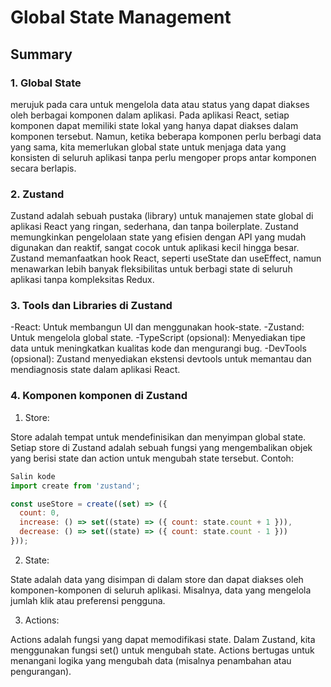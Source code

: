 # Global State Management

## Summary

### 1. Global State 
merujuk pada cara untuk mengelola data atau status yang dapat diakses oleh berbagai komponen dalam aplikasi. Pada aplikasi React, setiap komponen dapat memiliki state lokal yang hanya dapat diakses dalam komponen tersebut. Namun, ketika beberapa komponen perlu berbagi data yang sama, kita memerlukan global state untuk menjaga data yang konsisten di seluruh aplikasi tanpa perlu mengoper props antar komponen secara berlapis.

### 2. Zustand
Zustand adalah sebuah pustaka (library) untuk manajemen state global di aplikasi React yang ringan, sederhana, dan tanpa boilerplate. Zustand memungkinkan pengelolaan state yang efisien dengan API yang mudah digunakan dan reaktif, sangat cocok untuk aplikasi kecil hingga besar. Zustand memanfaatkan hook React, seperti useState dan useEffect, namun menawarkan lebih banyak fleksibilitas untuk berbagi state di seluruh aplikasi tanpa kompleksitas Redux.

### 3. Tools dan Libraries di Zustand
-React: Untuk membangun UI dan menggunakan hook-state.
-Zustand: Untuk mengelola global state.
-TypeScript (opsional): Menyediakan tipe data untuk meningkatkan kualitas kode dan mengurangi bug.
-DevTools (opsional): Zustand menyediakan ekstensi devtools untuk memantau dan mendiagnosis state   dalam aplikasi React.

### 4. Komponen komponen di Zustand
1. Store:

Store adalah tempat untuk mendefinisikan dan menyimpan global state.
Setiap store di Zustand adalah sebuah fungsi yang mengembalikan objek yang berisi state dan action untuk mengubah state tersebut.
Contoh:

  ```js
  Salin kode
  import create from 'zustand';

  const useStore = create((set) => ({
    count: 0,
    increase: () => set((state) => ({ count: state.count + 1 })),
    decrease: () => set((state) => ({ count: state.count - 1 }))
  }));
  ```

2. State:

State adalah data yang disimpan di dalam store dan dapat diakses oleh komponen-komponen di seluruh aplikasi.
Misalnya, data yang mengelola jumlah klik atau preferensi pengguna.

3. Actions:

Actions adalah fungsi yang dapat memodifikasi state. Dalam Zustand, kita menggunakan fungsi set() untuk mengubah state.
Actions bertugas untuk menangani logika yang mengubah data (misalnya penambahan atau pengurangan).
